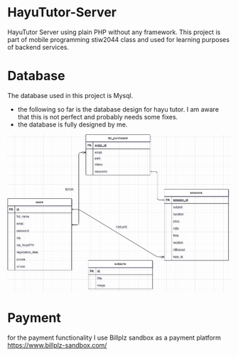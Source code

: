 # HayuTutor-Server
HayuTutor Server using plain PHP without any framework. This project is part of mobile programming stiw2044 class and used for learning purposes of backend services.
# Database
The database used in this project is Mysql.
- the following so far is the database design for hayu tutor. I am aware that this is not perfect and probably needs some fixes.
- the database is fully designed by me.

![alt text](https://github.com/ilham-mmr/HayuTutor-Server/blob/main/db_design.png)

# Payment
for the payment functionality I use Billplz sandbox as a payment platform https://www.billplz-sandbox.com/ 
